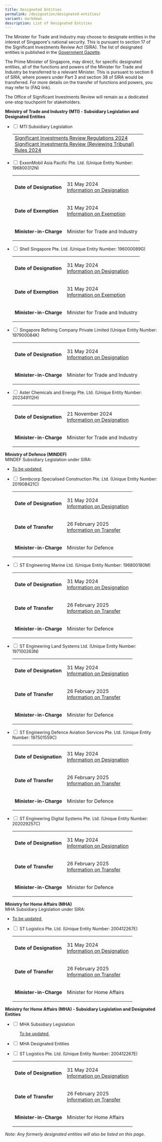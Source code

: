 ```yaml
---
title: Designated Entities
permalink: /designation/designated-entities/
variant: markdown
description: List of Designated Entities
---
```

<p>The Minister for Trade and Industry may choose to designate entities in the interest of Singapore's national security. This is pursuant to section 17 of the Significant Investments Review Act (SIRA). The list of designated entities is published in the <a href="https://www.egazette.gov.sg/" rel="noopener nofollow" target="_blank">Government Gazette</a>.</p>

<p>The Prime Minister of Singapore, may direct, for specific designated entities, all of the functions and powers of the Minister for Trade and Industry be transferred to a relevant Minister. This is pursuant to section 6 of SIRA, where powers under Part 3 and section 38 of SIRA would be transferred. For more details on the transfer of functions and powers, you may refer to (FAQ link).</p>

<p>The Office of Significant Investments Review will remain as a dedicated
one-stop touchpoint for stakeholders.</p>

<p><strong>Ministry of Trade and Industry (MTI) - Subsidiary Legislation and Designated Entities 
</strong></p>

<ul class="jekyllcodex_accordion">
 
<li><input type="checkbox" id="accordion1">  
<label for="accordion1"> MTI Subsidiary Legislation </label>
<div>  
<table style="width: 90%;">
<tbody>
<tr>
<td>
<a href="https://sso.agc.gov.sg/SL/SIRA2024-S229-2024?DocDate=20240327">Significant Investments Review Regulations 2024</a><br>
<a href="https://sso.agc.gov.sg/SL/SIRA2024-S230-2024?DocDate=20240327">Significant Investments Review (Reviewing Tribunal) Rules 2024</a>
</td>
</tr>
</tbody></table></div>
</li>
	
<li><input type="checkbox" id="accordion2">  
<label for="accordion2"> ExxonMobil Asia Pacific Pte. Ltd. (Unique Entity Number: 196800312N) </label>
<div>  
<table style="width: 90%;">
<tbody>
<tr>
<td>
<p><strong> Date of Designation </strong></p>
</td>
<td>
<p>31 May 2024 <br><a href="https://assets.egazette.gov.sg/2024/Government%20Gazette/Notices%20under%20other%20Acts/1731.pdf">Information on Designation</a>&nbsp; </p>
</td>
</tr>
<tr>
<td><strong> Date of Exemption</strong></td>
<td>
<p>31 May 2024 <br><a href="https://assets.egazette.gov.sg/2024/Legislative%20Supplements/Subsidiary%20Legislation%20Supplement/468.pdf">Information on Exemption</a>&nbsp; </p>
</td>
</tr>
<tr>
<td><strong> Minister-in-Charge</strong></td>
<td>
<p>Minister for Trade and Industry </p>
</td>
</tr>
</tbody></table></div>
</li>

<li><input type="checkbox" id="accordion3">  
<label for="accordion3"> Shell Singapore Pte. Ltd. (Unique Entity Number: 196000089G) </label>
<div>  
<table style="width: 90%;">
<tbody>
<tr>
<td>
<p><strong> Date of Designation </strong></p>
</td>
<td>
<p>31 May 2024 <br><a href="https://assets.egazette.gov.sg/2024/Government%20Gazette/Notices%20under%20other%20Acts/1731.pdf">Information on Designation</a>&nbsp; </p>
</td>
</tr>
<tr>
<td><strong> Date of Exemption</strong></td>
<td>
<p>31 May 2024 <br><a href="https://assets.egazette.gov.sg/2024/Legislative%20Supplements/Subsidiary%20Legislation%20Supplement/468.pdf">Information on Exemption</a>&nbsp; </p>
</td>
</tr>
<tr>
<td><strong> Minister-in-Charge</strong></td>
<td>
<p>Minister for Trade and Industry </p>
</td>
</tr>
</tbody></table></div></li>
	
<li><input type="checkbox" id="accordion4">  
<label for="accordion4"> Singapore Refining Company Private Limited (Unique Entity Number: 197900084K) </label>
<div>  
<table style="width: 90%;">
<tbody>
<tr>
<td>
<p><strong> Date of Designation </strong></p>
</td>
<td>
<p>31 May 2024 <br><a href="https://assets.egazette.gov.sg/2024/Government%20Gazette/Notices%20under%20other%20Acts/1731.pdf">Information on Designation</a>&nbsp; </p>
</td>
</tr>
<tr>
<td><strong> Minister-in-Charge</strong></td>
<td>
<p>Minister for Trade and Industry </p>
</td>
</tr>
</tbody></table></div></li>
	
<li><input type="checkbox" id="accordion5">  
<label for="accordion5"> Aster Chemicals and Energy Pte. Ltd. (Unique Entity Number: 202349112H)</label>
<div>  
<table style="width: 90%;">
<tbody>
<tr>
<td>
<p><strong> Date of Designation </strong></p>
</td>
<td>
<p>21 November 2024 <br><a href="https://assets.egazette.gov.sg/2024/Government%20Gazette/Notices%20under%20other%20Acts/3795.pdf">Information on Designation</a>&nbsp; </p>
</td>
</tr>
<tr>
<td><strong> Minister-in-Charge</strong></td>
<td>
<p>Minister for Trade and Industry </p>
</td>
</tr>
</tbody></table></div></li></ul>

<p><strong>Ministry of Defence (MINDEF)</strong>
<br>MINDEF Subsidiary Legislation under SIRA:</p>
<ul data-tight="true" class="tight">
<li>
<p> <a href="_">To be updated </a>&nbsp; 
</p>
</li>
</ul>

<ul class="jekyllcodex_accordion">  
  
<li><input type="checkbox" id="accordion5">  
<label for="accordion5">Sembcorp Specialised Construction Pte. Ltd. (Unique Entity Number: 201908421C)</label>
<div>  
<table style="width: 90%;">
<tbody>
<tr>
<td>
<p><strong> Date of Designation </strong></p>
</td>
<td>
<p>31 May 2024 <br><a href="https://assets.egazette.gov.sg/2024/Government%20Gazette/Notices%20under%20other%20Acts/1731.pdf">Information on Designation</a>&nbsp; </p>
</td>
</tr>
<tr>
<td><strong> Date of Transfer</strong></td>
<td>
<p>26 February 2025 <br><a href="_">Information on Transfer</a>&nbsp; </p>
</td>
</tr>
<tr>
<td><strong> Minister-in-Charge</strong></td>
<td>
<p>Minister for Defence </p>
</td>
</tr>
</tbody></table></div></li>

<li><input type="checkbox" id="accordion6">  
<label for="accordion6"> ST Engineering Marine Ltd. (Unique Entity Number: 196800180M) </label>
<div>  
<table style="width: 90%;">
<tbody>
<tr>
<td>
<p><strong> Date of Designation </strong></p>
</td>
<td>
<p>31 May 2024 <br><a href="https://assets.egazette.gov.sg/2024/Government%20Gazette/Notices%20under%20other%20Acts/1731.pdf">Information on Designation</a>&nbsp; </p>
</td>
</tr>
<tr>
<td><strong> Date of Transfer</strong></td>
<td>
<p> 26 February 2025 <br><a href="_">Information on Transfer</a>&nbsp; </p>
</td>
</tr>
<tr>
<td><strong> Minister-in-Charge</strong></td>
<td>
<p>Minister for Defence</p>
</td>
</tr>
</tbody></table></div></li>
	
<li><input type="checkbox" id="accordion7">  
<label for="accordion7"> ST Engineering Land Systems Ltd. (Unique Entity Number: 197100263N) </label>
<div>  
<table style="width: 90%;">
<tbody>
<tr>
<td>
<p><strong> Date of Designation </strong></p>
</td>
<td>
<p>31 May 2024 <br><a href="https://assets.egazette.gov.sg/2024/Government%20Gazette/Notices%20under%20other%20Acts/1731.pdf">Information on Designation</a>&nbsp; </p>
</td>
</tr>
<tr>
<td><strong> Date of Transfer</strong></td>
<td>
<p> 26 February 2025 <br><a href="_">Information on Transfer</a>&nbsp; </p>
</td>
</tr>
<tr>
<td><strong> Minister-in-Charge</strong></td>
<td>
<p>Minister for Defence</p>
</td>
</tr>
</tbody></table></div></li>

<li><input type="checkbox" id="accordion8">  
<label for="accordion8"> ST Engineering Defence Aviation Services Pte. Ltd. (Unique Entity Number:
197501559C) </label>
<div>  
<table style="width: 90%;">
<tbody>
<tr>
<td>
<p><strong> Date of Designation </strong></p>
</td>
<td>
<p>31 May 2024 <br><a href="https://assets.egazette.gov.sg/2024/Government%20Gazette/Notices%20under%20other%20Acts/1731.pdf">Information on Designation</a>&nbsp; </p>
</td>
</tr>
<tr>
<td><strong> Date of Transfer</strong></td>
<td>
<p> 26 February 2025 <br><a href="_">Information on Transfer</a>&nbsp; </p>
</td>
</tr>
<tr>
<td><strong> Minister-in-Charge</strong></td>
<td>
<p>Minister for Defence</p>
</td>
</tr>
	</tbody></table></div></li>
	
<li><input type="checkbox" id="accordion9">  
<label for="accordion9"> ST Engineering Digital Systems Pte. Ltd. (Unique Entity Number: 202029257C) </label>
<div>  
<table style="width: 90%;">
<tbody>
<tr>
<td>
<p><strong> Date of Designation </strong></p>
</td>
<td>
<p>31 May 2024 <br><a href="https://assets.egazette.gov.sg/2024/Government%20Gazette/Notices%20under%20other%20Acts/1731.pdf">Information on Designation</a>&nbsp; </p>
</td>
</tr>
<tr>
<td><strong> Date of Transfer</strong></td>
<td>
<p> 26 February 2025 <br><a href="_">Information on Transfer</a>&nbsp; </p>
</td>
</tr>
<tr>
<td><strong> Minister-in-Charge</strong></td>
<td>
<p>Minister for Defence</p>
</td>
</tr>
</tbody></table></div></li></ul>

<p><strong>Ministry for Home Affairs (MHA) </strong>
<br>MHA Subsidiary Legislation under SIRA:</p>
<ul data-tight="true" class="tight">
<li>
<p> <a href="_">To be updated </a>&nbsp; 
</p>
</li>
</ul>

<ul class="jekyllcodex_accordion">  
  
<li><input type="checkbox" id="accordion10">  
<label for="accordion10">ST Logistics Pte. Ltd. (Unique Entity Number: 200412267E)</label>
<div>  
<table style="width: 90%;">
<tbody>
<tr>
<td>
<p><strong> Date of Designation </strong></p>
</td>
<td>
<p>31 May 2024 <br><a href="https://assets.egazette.gov.sg/2024/Government%20Gazette/Notices%20under%20other%20Acts/1731.pdf">Information on Designation</a>&nbsp; </p>
</td>
</tr>
<tr>
<td><strong> Date of Transfer</strong></td>
<td>
<p>26 February 2025 <br><a href="_">Information on Transfer</a>&nbsp; </p>
</td>
</tr>
<tr>
<td><strong> Minister-in-Charge</strong></td>
<td>
<p>Minister for Home Affairs </p>
</td>
</tr>
</tbody></table></div></li></ul>

<p><strong>Ministry for Home Affairs (MHA) - Subsidiary Legislation and Designated Entities </strong>
</p><ul class="jekyllcodex_accordion">  
  
<li><input type="checkbox" id="accordion11">  
<label for="accordion11"> MHA Subsidiary Legislation </label>
<div> 
<ul data-tight="true" class="tight">
<p> <a href="_">To be updated </a>&nbsp; 
</p></ul> </div></li>
	
<li><input type="checkbox" id="accordion12">  
<label for="accordion12"> MHA Designated Entities </label>
<div><p>

</p></div></li><li><input type="checkbox" id="accordion13">  
<label for="accordion13"> ST Logistics Pte. Ltd. (Unique Entity Number: 200412267E)  </label>
<p></p>
<table style="width: 90%;">
<tbody><tr><td>
<strong> Date of Designation </strong>
</td>
<td>
<p>31 May 2024 <br><a href="https://assets.egazette.gov.sg/2024/Government%20Gazette/Notices%20under%20other%20Acts/1731.pdf">Information on Designation</a>&nbsp; </p>
</td>
</tr>
<tr>
<td><strong> Date of Transfer</strong></td>
<td>
<p>26 February 2025 <br><a href="_">Information on Transfer</a>&nbsp; </p>
</td>
</tr>
<tr>
<td><strong> Minister-in-Charge</strong></td>
<td>
<p>Minister for Home Affairs </p>
</td>
</tr>
</tbody></table></li></ul>


<p><em>Note: Any formerly designated entities will also be listed on this page.</em>
</p>
<p></p>